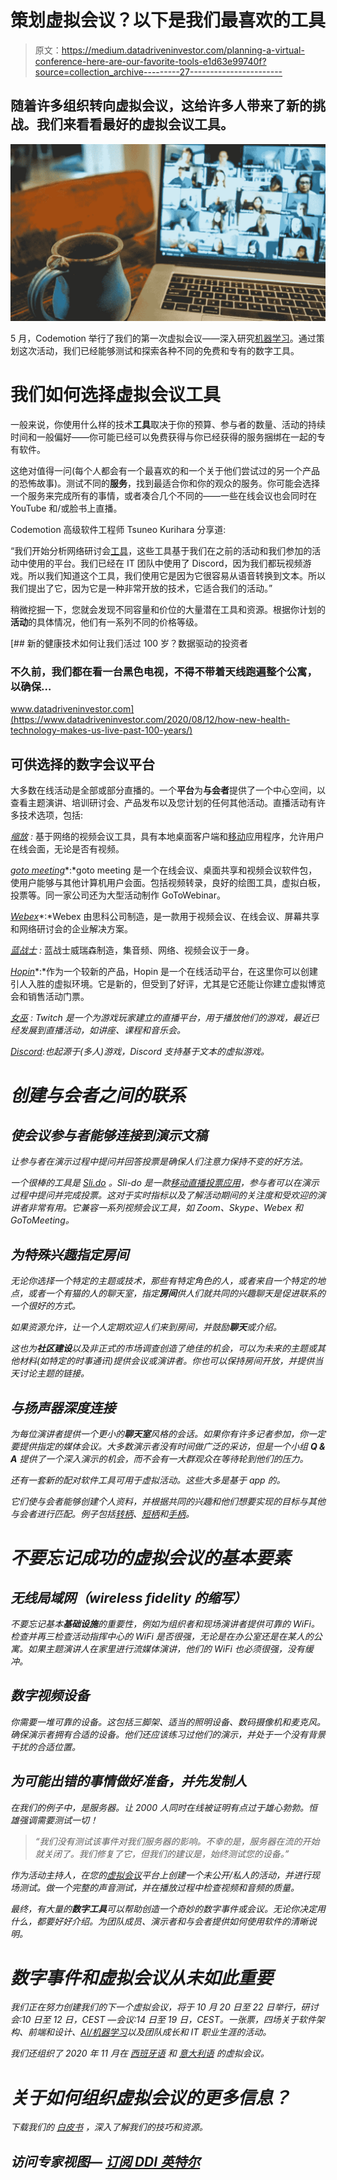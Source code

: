 # 策划虚拟会议？以下是我们最喜欢的工具

> 原文：<https://medium.datadriveninvestor.com/planning-a-virtual-conference-here-are-our-favorite-tools-e1d63e99740f?source=collection_archive---------27----------------------->

## 随着许多组织转向虚拟会议，这给许多人带来了新的挑战。我们来看看最好的虚拟会议工具。

![](img/bcac47406cd3bbaa342a2d3c167e796b.png)

5 月，Codemotion 举行了我们的第一次虚拟会议——深入研究[机器学习](https://www.codemotion.com/magazine/dev-hub/machine-learning-dev/edge-machine-learning/)。通过策划这次活动，我们已经能够测试和探索各种不同的免费和专有的数字工具。

# 我们如何选择虚拟会议工具

一般来说，你使用什么样的技术**工具**取决于你的预算、参与者的数量、活动的持续时间和一般偏好——你可能已经可以免费获得与你已经获得的服务捆绑在一起的专有软件。

这绝对值得一问(每个人都会有一个最喜欢的和一个关于他们尝试过的另一个产品的恐怖故事)。测试不同的**服务**，找到最适合你和你的观众的服务。你可能会选择一个服务来完成所有的事情，或者凑合几个不同的——一些在线会议也会同时在 YouTube 和/或脸书上直播。

Codemotion 高级软件工程师 Tsuneo Kurihara 分享道:

“我们开始分析网络研讨会[工具](https://www.codemotion.com/magazine/dev-hub/community-manager/best-tools-community-management/)，这些工具基于我们在之前的活动和我们参加的活动中使用的平台。我们已经在 IT 团队中使用了 Discord，因为我们都玩视频游戏。所以我们知道这个工具，我们使用它是因为它很容易从语音转换到文本。所以我们提出了它，因为它是一种非常开放的技术，它适合我们的活动。”

稍微挖掘一下，您就会发现不同容量和价位的大量潜在工具和资源。根据你计划的**活动**的具体情况，他们有一系列不同的价格等级。

[](https://www.datadriveninvestor.com/2020/08/12/how-new-health-technology-makes-us-live-past-100-years/) [## 新的健康技术如何让我们活过 100 岁？数据驱动的投资者

### 不久前，我们都在看一台黑色电视，不得不带着天线跑遍整个公寓，以确保…

www.datadriveninvestor.com](https://www.datadriveninvestor.com/2020/08/12/how-new-health-technology-makes-us-live-past-100-years/) 

## 可供选择的数字会议平台

大多数在线活动是全部或部分直播的。一个**平台**为**与会者**提供了一个中心空间，以查看主题演讲、培训研讨会、产品发布以及您计划的任何其他活动。直播活动有许多技术选项，包括:

[*缩放*](https://www.zoom.com/) *:* 基于网络的视频会议工具，具有本地桌面客户端和[移动](https://www.codemotion.com/magazine/dev-hub/mobile-dev/)应用程序，允许用户在线会面，无论是否有视频。

[*goto meeting*](http://gotomeeting/)*:*goto meeting 是一个在线会议、桌面共享和视频会议软件包，使用户能够与其他计算机用户会面。包括视频转录，良好的绘图工具，虚拟白板，投票等。同一家公司还为大型活动制作 GoToWebinar。

[*Webex*](http://webex/)*:*Webex 由思科公司制造，是一款用于视频会议、在线会议、屏幕共享和网络研讨会的企业解决方案。

[*蓝战士*](https://www.bluejeans.com/) *:* 蓝战士威瑞森制造，集音频、网络、视频会议于一身。

[*Hopin*](http://hopin/)*:*作为一个较新的产品，Hopin 是一个在线活动平台，在这里你可以创建引人入胜的虚拟环境。它是新的，但受到了好评，尤其是它还能让你建立虚拟博览会和销售活动门票。

[](http://twitch/)*[*女巫*](http://twitch/) *:* Twitch 是一个为游戏玩家建立的直播平台，用于播放他们的游戏，最近已经发展到直播活动，如讲座、课程和音乐会。*

*[*Discord*](http://discord/)*:*也起源于(多人)游戏，Discord 支持基于文本的虚拟游戏。*

# *创建与会者之间的联系*

## *使会议参与者能够连接到演示文稿*

*让参与者在演示过程中提问并回答投票是确保人们注意力保持不变的好方法。*

*一个很棒的工具是 [Sli.do](http://sli.do/) 。Sli-do 是一款[移动直播投票应用](https://www.codemotion.com/magazine/dev-hub/mobile-dev/5-mobile-app-predictions-for-2020/)，参与者可以在演示过程中提问并完成投票。这对于实时指标以及了解活动期间的关注度和受欢迎的演讲者非常有用。它兼容一系列视频会议工具，如 Zoom、Skype、Webex 和 GoToMeeting。*

## *为特殊兴趣指定房间*

*无论你选择一个特定的主题或技术，那些有特定角色的人，或者来自一个特定的地点，或者一个有猫的人的聊天室，指定**房间**供人们就共同的兴趣聊天是促进联系的一个很好的方式。*

*如果资源允许，让一个人定期欢迎人们来到房间，并鼓励**聊天**或介绍。*

*这也为**社区建设**以及非正式的市场调查创造了绝佳的机会，可以为未来的主题或其他材料(如特定的时事通讯)提供会议或演讲者。你也可以保持房间开放，并提供当天讨论主题的链接。*

## *与扬声器深度连接*

*为每位演讲者提供一个更小的**聊天室**风格的会话。如果你有许多记者参加，你一定要提供指定的媒体会议。大多数演示者没有时间做广泛的采访，但是一个小组 **Q & A** 提供了一个深入演示的机会，而不会有一大群观众在等待轮到他们的压力。*

*还有一套新的配对软件工具可用于虚拟活动。这些大多是基于 app 的。*

*它们使与会者能够创建个人资料，并根据共同的兴趣和他们想要实现的目标与其他与会者进行匹配。例子包括[转柄](https://converve.com/)、[短柄](https://www.brella.io/event-matchmaking)和[手柄](https://grip.events/event-matchmaking/)。*

# *不要忘记成功的虚拟会议的基本要素*

## *无线局域网（wireless fidelity 的缩写）*

*不要忘记基本**基础设施**的重要性，例如为组织者和现场演讲者提供可靠的 WiFi。检查并再三检查活动指挥中心的 WiFi 是否很强，无论是在办公室还是在某人的公寓。如果主题演讲人在家里进行流媒体演讲，他们的 WiFi 也必须很强，没有缓冲。*

## *数字视频设备*

*你需要一堆可靠的设备。这包括三脚架、适当的照明设备、数码摄像机和麦克风。确保演示者拥有合适的设备。他们还应该练习过他们的演示，并处于一个没有背景干扰的合适位置。*

## *为可能出错的事情做好准备，并先发制人*

*在我们的例子中，是服务器。让 2000 人同时在线被证明有点过于雄心勃勃。恒雄强调需要测试一切！*

> *“我们没有测试该事件对我们服务器的影响。不幸的是，服务器在流的开始就关闭了。我们修复了它，但我们的建议是，始终测试您的设备。”*

*作为活动主持人，在您的[虚拟会议](https://www.codemotion.com/magazine/articles/stories/planning-virtual-conference/)平台上创建一个未公开/私人的活动，并进行现场测试。做一个完整的声音测试，并在播放过程中检查视频和音频的质量。*

*最终，有大量的**数字工具**可以帮助创造一个奇妙的数字事件或会议。无论你决定用什么，都要好好介绍。为团队成员、演示者和与会者提供如何使用软件的清晰说明。*

# *数字事件和虚拟会议从未如此重要*

*我们正在努力创建我们的下一个虚拟会议，将于 10 月 20 日至 22 日举行，研讨会:10 日至 12 日，CEST —会议:14 日至 19 日，CEST。一张票，四场关于软件架构、前端和设计、[AI/机器学习](https://www.codemotion.com/magazine/dev-hub/machine-learning-dev/making-the-leap-into-ai-machine-learning/)以及团队成长和 IT 职业生涯的活动。*

**我们还组织了 2020 年 11 月在* [*西班牙语*](https://events.codemotion.com/conferences/online/2020/online-tech-conference-spanish-edition/) *和* [*意大利语*](https://events.codemotion.com/conferences/online/2020/online-tech-conference-italian-edition/) *的虚拟会议。**

# *关于如何组织虚拟会议的更多信息？*

**下载我们的* [*白皮书*](https://about.codemotion.com/virtual-conference-whitepaper/) *，深入了解我们的技巧和资源。**

## *访问专家视图— [订阅 DDI 英特尔](https://datadriveninvestor.com/ddi-intel)*